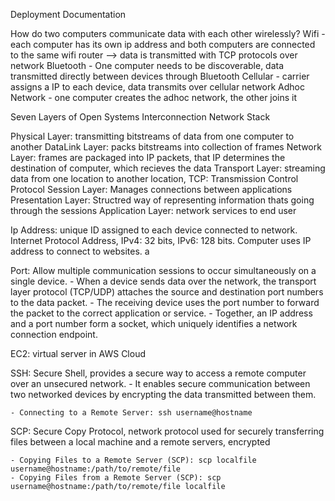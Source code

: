 Deployment Documentation

How do two computers communicate data with each other wirelessly? 
    Wifi
      - each computer has its own ip address and both computers are connected to the same wifi router --> data is transmitted with TCP protocols over network 
    Bluetooth 
      - One computer needs to be discoverable, data transmitted directly between devices through Bluetooth 
    Cellular 
      - carrier assigns a IP to each device, data transmits over cellular network 
    Adhoc Network 
      - one computer creates the adhoc network, the other joins it 

Seven Layers of Open Systems Interconnection Network Stack 

Physical Layer: transmitting bitstreams of data from one computer to another 
DataLink Layer: packs bitstreams into collection of frames 
Network Layer: frames are packaged into IP packets, that IP determines the destination of computer, which recieves the data 
Transport Layer: streaming data from one location to another location, TCP: Transmission Control Protocol
Session Layer: Manages connections between applications 
Presentation Layer: Structred way of representing information thats going through the sessions 
Application Layer: network services to end user 

Ip Address: unique ID assigned to each device connected to network. Internet Protocol Address, IPv4: 32 bits, IPv6: 128 bits. Computer uses IP address to connect to websites. a

Port: Allow multiple communication sessions to occur simultaneously on a single device. 
    - When a device sends data over the network, the transport layer protocol (TCP/UDP) attaches the source and destination port numbers to the data packet.
    - The receiving device uses the port number to forward the packet to the correct application or service.
    - Together, an IP address and a port number form a socket, which uniquely identifies a network connection endpoint.

EC2: virtual server in AWS Cloud 

SSH: Secure Shell, provides a secure way to access a remote computer over an unsecured network.
    - It enables secure communication between two networked devices by encrypting the data transmitted between them.

    - Connecting to a Remote Server: ssh username@hostname

SCP: Secure Copy Protocol, network protocol used for securely transferring files between a local machine and a remote servers, encrypted 

    - Copying Files to a Remote Server (SCP): scp localfile username@hostname:/path/to/remote/file
    - Copying Files from a Remote Server (SCP): scp username@hostname:/path/to/remote/file localfile





